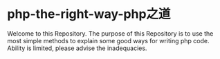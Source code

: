 # php-the-right-way-php之道
Welcome to this Repository.
The purpose of this Repository is to use the most simple methods to explain some good ways for writing php code.
Ability is limited, please advise the inadequacies.
